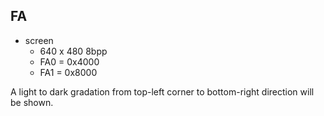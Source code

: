 FA
--

 - screen
   - 640 x 480 8bpp
   - FA0 = 0x4000
   - FA1 = 0x8000

A light to dark gradation from top-left corner to bottom-right direction will be shown.
